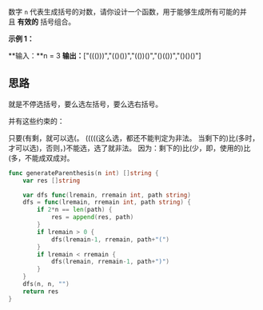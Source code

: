 数字 `n` 代表生成括号的对数，请你设计一个函数，用于能够生成所有可能的并且 **有效的** 括号组合。

**示例 1：**

**输入：**n = 3
**输出：**["((()))","(()())","(())()","()(())","()()()"]

## 思路
就是不停选括号，要么选左括号，要么选右括号。

并有这些约束的：

只要(有剩，就可以选(。 (((((这么选，都还不能判定为非法。
当剩下的)比(多时，才可以选)，否则，)不能选，选了就非法。
因为：剩下的)比(少，即，使用的)比(多，不能成双成对。

```go
func generateParenthesis(n int) []string {
	var res []string

	var dfs func(lremain, rremain int, path string)
	dfs = func(lremain, rremain int, path string) {
		if 2*n == len(path) {
			res = append(res, path)
		}
		if lremain > 0 {
			dfs(lremain-1, rremain, path+"(")
		}
		if lremain < rremain {
			dfs(lremain, rremain-1, path+")")
		}
	}
	dfs(n, n, "")
	return res
}
```